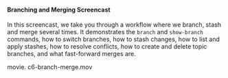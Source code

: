 <!--
SPDX-FileCopyrightText: 2008 Geoffrey Grosenbach <boss@topfunky.com>
SPDX-FileCopyrightText: 2008 Scott Chacon <schacon@gmail.com>

SPDX-License-Identifier: CC-BY-SA-3.0
-->

#### Branching and Merging Screencast

In this screencast, we take you through a workflow where we branch, stash and merge several times. It demonstrates the `branch` and `show-branch` commands, how to switch branches, how to stash changes, how to list and apply stashes, how to resolve conflicts, how to create and delete topic branches, and what fast-forward merges are.

movie. c6-branch-merge.mov
